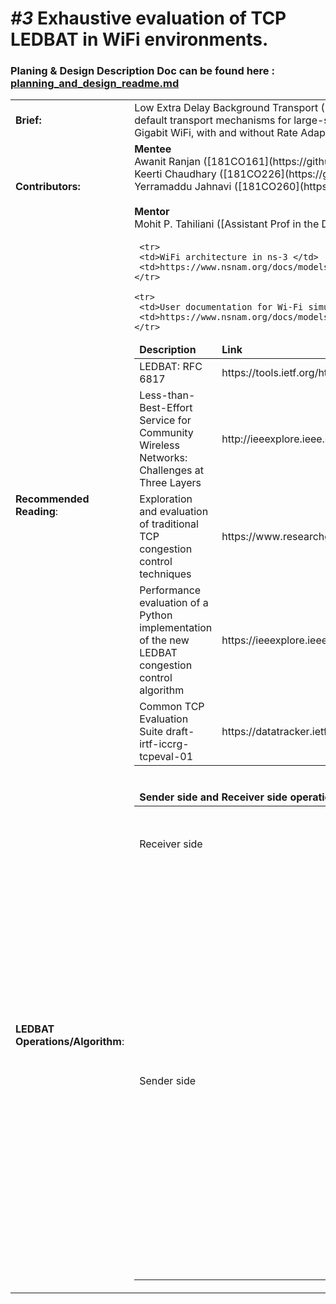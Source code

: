 
<h1><i>#3</i> Exhaustive evaluation of TCP LEDBAT in WiFi environments.</h1>
<h3>Planing & Design Description Doc can be found here : <a href = "https://github.com/Awanit512/3-TCP-LEDBAT_in_WiFi/blob/exhaustive_evaluation_ledbat/scratch/TCP-Ledbat-Evualation/plannng_and%20_design_readme.md"> planning_and_design_readme.md </a> </h3>

<table>
<tr>
  <td><b>Brief:</b></td>
  <td>
   Low Extra Delay Background Transport (LEDBAT) is Less than Best Effort (LBE) type of
 transport. BitTorrent and Apple Inc use variants of LEDBAT as their default transport
 mechanisms for large-sized file transfers. This project aims to evaluate the performance of
 LEDBAT in WiFi environments, including Gigabit WiFi, with and without Rate Adaptation.
  </td>
</tr>
  <tr>
  <td><b>Contributors:</b></td>
  <td>
   <b>Mentee</b> <br />
   Awanit Ranjan ([181CO161](https://github.com/Awanit512)) [Mentee]<br />
   Keerti Chaudhary ([181CO226](https://github.com/keerti2001)) [Mentee] <br />
   Yerramaddu Jahnavi ([181CO260](https://github.com/janubangalore)) [Mentee] <br />
   <br />
   <b>Mentor</b> <br/>
   Mohit P. Tahiliani ([Assistant Prof in the Dept. CSE NITK Surathkal, Mangalore, India](https://gitlab.com/mohittahiliani))

  </td>
</tr>

<tr>
 
 <td><b>Recommended Reading</b>:</td>
 <td> 
  <table>
   <thead>
    <tr>
     <td><b>Description</b></td>
      <td><b>Link</b></td>
   </tr>
  </thead>
  <tbody>
    
   <tr>
     <td>LEDBAT: RFC 6817</td>
     <td>https://tools.ietf.org/html/rfc6817</td>
   </tr>

   <tr>
     <td>Less-than-Best-Effort Service for Community Wireless Networks: Challenges at Three Layers</td>
     <td>http://ieeexplore.ieee.org/document/6814737/</td> 
    </tr>


   <tr>
     <td>Exploration and evaluation of traditional TCP congestion control techniques</td>
     <td>https://www.researchgate.net/publication/257517254_Exploration_and_evaluation_of_traditional_TCP_congestion_control_techniques</td> 
    </tr>
    
    
   <tr>
     <td> Performance evaluation of a Python implementation of the new LEDBAT congestion control algorithm </td>
     <td> https://ieeexplore.ieee.org/document/5520827 </td> 
    </tr>
    
        
   <tr>
     <td>  Common TCP Evaluation Suite draft-irtf-iccrg-tcpeval-01 </td>
     <td> https://datatracker.ietf.org/doc/html/draft-irtf-iccrg-tcpeval </td> 
    </tr>
    
     <tr>
     <td>WiFi architecture in ns-3 </td>
     <td>https://www.nsnam.org/docs/models/html/wifi-design.html </td> 
    </tr>
    
    <tr>
     <td>User documentation for Wi-Fi simulations using ns-3</td>
     <td>https://www.nsnam.org/docs/models/html/wifi-user.html</td> 
    </tr>
    
   
  </tbody>
  </table>
</td>
    </tr>
   
   
   <tr>
 
 <td><b>LEDBAT Operations/Algorithm</b>:</td>
 <td> 
  <table>
   <thead>
    <tr>
      <td><b>Sender side and Receiver side operations</b></td>
      <td><b>Pseudocode / Mechanisms</b></td>
   </tr>
  </thead>
  <tbody>
   <tr>
     <td>Receiver side </td>
     <td><pre lang="csharp">
   on data_packet:
       remote_timestamp = data_packet.timestamp
       acknowledgement.delay = local_timestamp() - remote_timestamp
       // fill in other fields of acknowledgement
       acknowledgement.send()
   </pre></td>
   </tr>

   <tr>
     <td>Sender side </td>
     <td><pre lang="csharp">
on initialization:
  set all NOISE_FILTER delays used by current_delay() to +infinity
  set all BASE_HISTORY delays used by base_delay() to +infinity
  last_rollover = -infinity # More than a minute in the past.
</pre>
<pre lang="csharp">
on acknowledgement:
  delay = acknowledgement.delay
  update_base_delay(delay)
  update_current_delay(delay)
  queuing_delay = current_delay() - base_delay()
  off_target = TARGET - queuing_delay + random_input()
  cwnd += GAIN * off_target / cwnd
  // flight_size() is the amount of currently not acked data.
  max_allowed_cwnd = ALLOWED_INCREASE + TETHER*flight_size()
  cwnd = min(cwnd, max_allowed_cwnd)
</pre>
<pre lang="csharp">
random_input()
  // random() is a PRNG between 0.0 and 1.0
  // NB: RANDOMNESS_AMOUNT is normally 0
  RANDOMNESS_AMOUNT * TARGET * ((random() - 0.5)*2)
</pre>
<pre lang="csharp">
update_current_delay(delay)
  // Maintain a list of NOISE_FILTER last delays observed.
  forget the earliest of NOISE_FILTER current_delays
  add delay to the end of current_delays
</pre>
<pre lang="csharp">
current_delay()
  min(the NOISE_FILTER delays stored by update_current_delay)
</pre>
<pre lang="csharp">
update_base_delay(delay)
  // Maintain BASE_HISTORY min delays. Each represents a minute.
  if round_to_minute(now) != round_to_minute(last_rollover)
    last_rollover = now
    forget the earliest of base delays
    add delay to the end of base_delays
  else
    last of base_delays = min(last of base_delays, delay)
</pre>
 <pre lang="csharp">
base_delay()
  min(the BASE_HISTORY min delays stored by update_base_delay)
   </pre></td>
    </tr>
  </tbody>
  </table>
</td>
    </tr>
   
  
</table>

   
  


   
  
